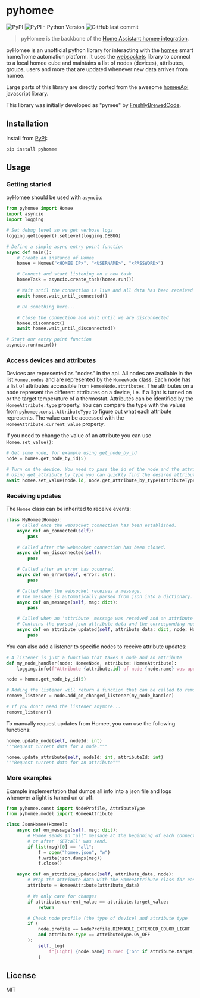 # pyhomee

![PyPI](https://img.shields.io/pypi/v/pyhomee?style=for-the-badge)
![PyPI - Python Version](https://img.shields.io/pypi/pyversions/pyhomee?color=blue&logo=python&logoColor=yellow&style=for-the-badge)
![GitHub last commit](https://img.shields.io/github/last-commit/Taraman17/pyHomee?style=for-the-badge)

> pyHomee is the backbone of the [Home Assistant homee integration](https://github.com/Taraman17/hass-homee).

pyHomee is an unofficial python library for interacting with the [homee](https://hom.ee) smart home/home automation platform. It uses the [websockets](https://github.com/aaugustin/websockets) library to connect to a local homee cube and maintains a list of nodes (devices), attributes, groups, users and more that are updated whenever new data arrives from homee.

Large parts of this library are directly ported from the awesome [homeeApi](https://github.com/stfnhmplr/homee-api) javascript library.

This library was initially developed as "pymee" by [FreshlyBrewedCode](https://github.com/FreshlyBrewedCode/pymee).

## Installation

Install from [PyPI](https://pypi.org/project/pyhomee/):

```
pip install pyhomee
```

## Usage

### Getting started

pyHomee should be used with `asyncio`:

```python
from pyhomee import Homee
import asyncio
import logging

# Set debug level so we get verbose logs
logging.getLogger().setLevel(logging.DEBUG)

# Define a simple async entry point function
async def main():
    # Create an instance of Homee
    homee = Homee("<HOMEE IP>", "<USERNAME>", "<PASSWORD>")

    # Connect and start listening on a new task
    homeeTask = asyncio.create_task(homee.run())

    # Wait until the connection is live and all data has been received
    await homee.wait_until_connected()

    # Do something here...

    # Close the connection and wait until we are disconnected
    homee.disconnect()
    await homee.wait_until_disconnected()

# Start our entry point function
asyncio.run(main())
```

### Access devices and attributes

Devices are represented as "nodes" in the api. All nodes are available in the list `Homee.nodes` and are represented by the `HomeeNode` class.
Each node has a list of attributes accessible from `HomeeNode.attributes`. The attributes on a node represent the different attributes on a device, i.e. if a light is turned on or the target temperature of a thermostat. Attributes can be identified by the `HomeeAttribute.type` property. You can compare the type with the values from `pyhomee.const.AttributeType` to figure out what each attribute represents. The value can be accessed with the `HomeeAttribute.current_value` property.

If you need to change the value of an attribute you can use `Homee.set_value()`:

```python
# Get some node, for example using get_node_by_id
node = homee.get_node_by_id(5)

# Turn on the device. You need to pass the id of the node and the attribute as well as the value.
# Using get_attribute_by_type you can quickly find the desired attribute.
await homee.set_value(node.id, node.get_attribute_by_type(AttributeType.ON_OFF).id, 1)
```

### Receiving updates

The `Homee` class can be inherited to receive events:

```python
class MyHomee(Homee):
    # Called once the websocket connection has been established.
    async def on_connected(self):
        pass

    # Called after the websocket connection has been closed.
    async def on_disconnected(self):
        pass

    # Called after an error has occurred.
    async def on_error(self, error: str):
        pass

    # Called when the websocket receives a message.
    # The message is automatically parsed from json into a dictionary.
    async def on_message(self, msg: dict):
        pass

    # Called when an 'attribute' message was received and an attribute was updated.
    # Contains the parsed json attribute data and the corresponding node instance.
    async def on_attribute_updated(self, attribute_data: dict, node: HomeeNode):
        pass
```

You can also add a listener to specific nodes to receive attribute updates:

```python
# A listener is just a function that takes a node and an attribute
def my_node_handler(node: HomeeNode, attribute: HomeeAttribute):
    logging.info(f"Attribute {attribute.id} of node {node.name} was updated!")

node = homee.get_node_by_id(5)

# Adding the listener will return a function that can be called to remove the listener again
remove_listener = node.add_on_changed_listener(my_node_handler)

# If you don't need the listener anymore...
remove_listener()
```

To manually request updates from Homee, you can use the following functions:

```python
homee.update_node(self, nodeId: int)
"""Request current data for a node."""

homee.update_attribute(self, nodeId: int, attributeId: int)
"""Request current data for an attribute"""
```

### More examples

Example implementation that dumps all info into a json file and logs whenever a light is turned on or off:

```python
from pyhomee.const import NodeProfile, AttributeType
from pyhomee.model import HomeeAttribute

class JsonHomee(Homee):
    async def on_message(self, msg: dict):
        # Homee sends an "all" message at the beginning of each connection
        # or after 'GET:all' was send.
        if list(msg)[0] == "all":
            f = open("homee.json", "w")
            f.write(json.dumps(msg))
            f.close()

    async def on_attribute_updated(self, attribute_data, node):
        # Wrap the attribute data with the HomeeAttribute class for easier access
        attribute = HomeeAttribute(attribute_data)

        # We only care for changes
        if attribute.current_value == attribute.target_value:
            return

        # Check node profile (the type of device) and attribute type
        if (
            node.profile == NodeProfile.DIMMABLE_EXTENDED_COLOR_LIGHT
            and attribute.type == AttributeType.ON_OFF
        ):
            self._log(
                f"[Light] {node.name} turned {'on' if attribute.target_value == 1 else 'off'}"
            )
```

## License

MIT
